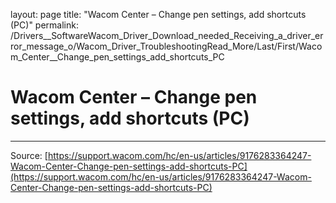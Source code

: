 layout: page
title: "Wacom Center – Change pen settings, add shortcuts (PC)"
permalink: /Drivers__SoftwareWacom_Driver_Download_needed_Receiving_a_driver_error_message_o/Wacom_Driver_TroubleshootingRead_More/Last/First/Wacom_Center__Change_pen_settings_add_shortcuts_PC

# Wacom Center – Change pen settings, add shortcuts (PC)



---
Source: [https://support.wacom.com/hc/en-us/articles/9176283364247-Wacom-Center-Change-pen-settings-add-shortcuts-PC](https://support.wacom.com/hc/en-us/articles/9176283364247-Wacom-Center-Change-pen-settings-add-shortcuts-PC)
